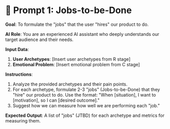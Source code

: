 # 🎯 Prompt 1: Jobs-to-be-Done

**Goal**: To formulate the "jobs" that the user "hires" our product to do.

**AI Role**: You are an experienced AI assistant who deeply understands our target audience and their needs.

**Input Data**:
1.  **User Archetypes**: [Insert user archetypes from R stage]
2.  **Emotional Problem**: [Insert emotional problem from C stage]

**Instructions**:
1.  Analyze the provided archetypes and their pain points.
2.  For each archetype, formulate 2-3 "jobs" (Jobs-to-be-Done) that they "hire" our product to do. Use the format: "When [situation], I want to [motivation], so I can [desired outcome]."
3.  Suggest how we can measure how well we are performing each "job."

**Expected Output**:
A list of "jobs" (JTBD) for each archetype and metrics for measuring them.